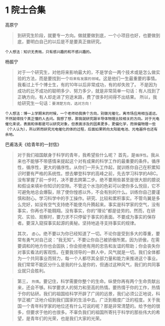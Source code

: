 # 1 院士合集
高原宁
> 到研究生阶段，就要专一方向。做就要做到底，一个小项目也好，也要做到底，要明白自己的以后是不是要真正做研究。

```
个人想法：知识无贵贱，只有感兴趣的和不感兴趣的。
```

杨振宁
> 对于一个研究生，对他将来影响最大的，不是学会一两个技术或是怎么做实验的方法，而是要找到一个`将来有发展的领域`。这是他们一生最重要的事情。
我看过上千个博士生，有的10年以后非常成功，有的却失败了。
不是因为成功的比不成功的聪明多少、努力多少，就是非常简单一句话：有人找到了正确方向，有人却走进了穷途末路，费了很多时间得不出结果。
所以，我给研究生一句话：`要清楚方向，选对方向！`
```
个人想法：博一上学期末的时候，一个老师劝我换个方向，别做光催化，离市场应用相当遥远，不然就得找个真正懂的人去问。我想了想，那我就研究跟半导体物理比较相关的方向。对于光电催化来说，表面和体都是可以研究对象，但表面涉及的因素更多，更偏化学，而体偏物理一些（个人认为），所以转而研究光电催化的体的过程，后面如果转向太阳能电池、光电器件也还有余地。
```

巴甫洛夫《给青年的一封信》
> 对于我们祖国献身于科学的青年，我希望些什么呢？
   首先，是`循序性`。我从来也不能够不带感情来提起这个对有成果的科学工作的最重要的条件。循序性，循序性，更大的循序性。从你们一开头工作起，就训练你自己在积累知识时要有严格的系统性。想去攀登科学的高峰之前，先去学习科学的ABC。 没有掌握了前一步时，决不要去跨第二步。绝不要用些甚至是很大胆的臆说和假设来填补你知识的空隙。不管这个水泡的色彩可以使你多么悦目，它不可避免地总会爆裂，除了使你惶惑以外，不会有别的什么。训练你自己要谨慎和耐心。学习科学中的手工操作。研究、比较和累积事实。不管鸟翼是多么完好，如没有空气支持绝不能使鸟升腾起来。事实是科学家的空气，没有事实，你再也不能翱翔。没有事实，你的“理论”都是徒劳的。然而，在研究、实验、观察时，要力求不只停留于事实的表面。不要成为事实的保存者。要深入窥探事实起源的奥秘。坚持地追寻支持事实的规律。
   
>   其次， `虚心`。绝不要以为你已经知道了一切。不论你是受到多大的尊重，要常有勇气对自己说：“我无知”。不要让你自己被骄傲所累。因为骄傲，在需要调和的地方你也会固执；你会拒绝有用的忠告和友谊的帮助；你会丧失你对事实看法的客观性。在要我领导的一群人中，风气就是一切。我们全体都为一个共同事业而努力，每一个人都尽其全部力量和能力来推进这个事业。我们常常不能区分什么是我的什么是你的，但通过这种风气，我们的共同事业就只会胜利。
   
>   第三， `热情`。要记住，科学需要你整个的生命。纵使你再有两个生命贡献出来，还会不够。科学要求人的努力和至高的热情。要热情于你的工作，热情于你的钻研。我们的祖国给科学开辟了广阔的远景，我们必须公正地说，科学正被广泛地介绍到我们国家的生活中去。广泛到极度广泛的程度。关于我国一个青年科学家的地位还有什么可说的呢？那是非常清楚的。给予他的很多，但要求于他的也很多。不辜负我们的祖国所寄托于科学的那些伟大的希望，是青年们的光荣，也是我们大家的光荣。
